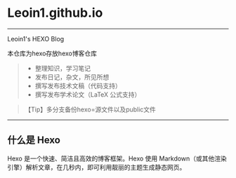 # Leoin1.github.io

------
Leoin1's HEXO Blog


本仓库为hexo存放hexo博客仓库

> * 整理知识，学习笔记
> * 发布日记，杂文，所见所想
> * 撰写发布技术文稿（代码支持）
> * 撰写发布学术论文（LaTeX 公式支持）


> 【Tip】多分支备份hexo=源文件以及public文件

------

## 什么是 Hexo

Hexo 是一个快速、简洁且高效的博客框架。Hexo 使用 Markdown（或其他渲染引擎）解析文章，在几秒内，即可利用靓丽的主题生成静态网页。


